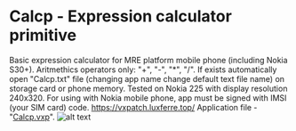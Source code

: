 # Calcp - Expression calculator primitive
Basic expression calculator for MRE platform mobile phone (including Nokia S30+). Aritmethics operators only: "+", "-", "*", "/". If exists automatically open "Calcp.txt" file (changing app name change default text file name) on storage card or phone memory. Tested on Nokia 225 with display resolution 240x320.  For using with Nokia mobile phone, app must be signed with IMSI (your SIM card) code.
https://vxpatch.luxferre.top/
Application file - "[Calcp.vxp](https://github.com/RDZDX/calcp/blob/main/Calcp.vxp?raw=true)".
![alt text](https://rdzdx.github.io/calcp/picture.jpg)
